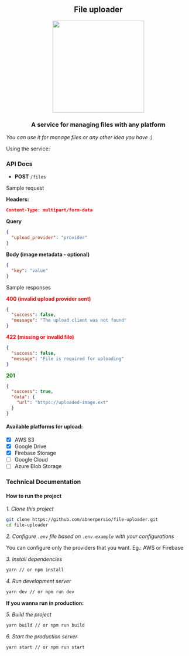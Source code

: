 <h2 align="center">File uploader</h4>

<p align="center"> 
  <img src="https://media.giphy.com/media/3o7ZeqkYTvaL3lGjCw/giphy.gif" width="250" />
</p>

<h3 align="center">A service for managing files with any platform</h3>

*You can use it for manage files or any other idea you have :)*

Using the service:

### API Docs

- **POST** `/files`

Sample request

**Headers:** 
```json
Content-Type: multipart/form-data
```
**Query**
```json
{
  "upload_provider": "provider"
}
```
**Body (image metadata - optional)**
```json
{
  "key": "value"
}
```

Sample responses

<span style="color:red;font-weight:bold">400 (invalid upload provider sent)</span>
```json
{
  "success": false,
  "message": "The upload client was not found"
}
```

<span style="color:red;font-weight:bold">422 (missing or invalid file)</span>
```json
{
  "success": false,
  "message": "File is required for uploading"
}
```

<span style="color:green;font-weight:bold">201</span>
```json
{
  "success": true,
  "data": {
    "url": "https://uploaded-image.ext"
  }
}
```

#### Available platforms for upload:

- [x] AWS S3
- [x] Google Drive
- [x] Firebase Storage
- [ ] Google Cloud
- [ ] Azure Blob Storage

### Technical Documentation
#### How to run the project

*1. Clone this project*
```bash
git clone https://github.com/abnerpersio/file-uploader.git
cd file-uploader
```

*2. Configure `.env` file based on `.env.example` with your configurations*

You can configure only the providers that you want. Eg.: AWS or Firebase

*3. Install dependencies*
```bash
yarn // or npm install
```

*4. Run development server*
```bash
yarn dev // or npm run dev
```

**If you wanna run in production:**

*5. Build the project*
```bash
yarn build // or npm run build
```

*6. Start the production server*
```bash
yarn start // or npm run start
```
